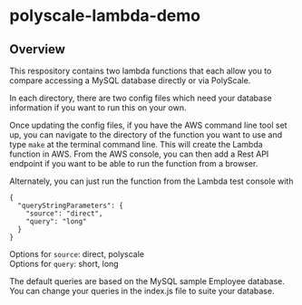 # polyscale-lambda-demo

## Overview
This respository contains two lambda functions that each allow you to compare accessing a MySQL database directly or via PolyScale.

In each directory, there are two config files which need your database information if you want to run this on your own.

Once updating the config files, if you have the AWS command line tool set up, you can navigate to the directory of the function you want to use and type `make` at the terminal command line. This will create the Lambda function in AWS. From the AWS console, you can then add a Rest API endpoint if you want to be able to run the function from a browser.  

Alternately, you can just run the function from the Lambda test console with  
```
{
  "queryStringParameters": {
    "source": "direct",
    "query": "long"
  }
}
```  

Options for `source`: direct, polyscale  
Options for `query`: short, long  

The default queries are based on the MySQL sample Employee database. You can change your queries in the index.js file to suite your database.
